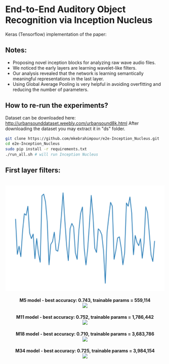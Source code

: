 # End-to-End Auditory Object Recognition via Inception Nucleus
Keras (Tensorflow) implementation of the paper: 

## Notes:
- Proposing novel inception blocks for analyzing raw wave audio files. 
- We noticed the early layers are learning wavelet-like filters.
- Our analysis revealed that the network is learning semantically meaningful representations in the last layer.
- Using Global Average Pooling is very helpful in avoiding overfitting and reducing the number of parameters.


## How to re-run the experiments?

Dataset can be downloaded here: http://urbansounddataset.weebly.com/urbansound8k.html
After downloading the dataset you may extract it in "ds" folder.

```bash
git clone https://github.com/mkebrahimpour/e2e-Inception_Nucleus.git
cd e2e-Inception_Nucleus
sudo pip install -r requirements.txt
./run_all.sh # will run Inception Nucleus
```
## First layer filters:
<div align="center">
  <b></b><br>
  <img src="figures/filter0.png" width="600"><br><br>
</div>


<div align="center">
  <b>M5 model - best accuracy: 0.743, trainable params = 559,114</b><br>
  <img src="assets/m5.png" width="600"><br><br>
</div>

<div align="center">
  <b>M11 model - best accuracy: 0.752, trainable params = 1,786,442</b><br>
  <img src="assets/m11.png" width="600"><br><br>
</div>

<div align="center">
  <b>M18 model - best accuracy: 0.710, trainable params = 3,683,786</b><br>
  <img src="assets/m18.png" width="600"><br><br>
</div>

<div align="center">
  <b>M34 model - best accuracy: 0.725, trainable params = 3,984,154</b><br>
  <img src="assets/m34.png" width="600"><br><br>
</div>

